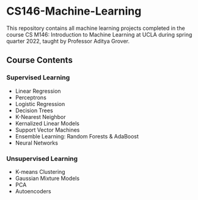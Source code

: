 # CS146-Machine-Learning

This repository contains all machine learning projects completed in the course CS M146: Introduction to Machine Learning at UCLA during spring quarter 2022, taught by Professor Aditya Grover.

## Course Contents
### Supervised Learning
- Linear Regression
- Perceptrons
- Logistic Regression
- Decision Trees
- K-Nearest Neighbor
- Kernalized Linear Models
- Support Vector Machines
- Ensemble Learning: Random Forests & AdaBoost
- Neural Networks
### Unsupervised Learning
- K-means Clustering
- Gaussian Mixture Models
- PCA
- Autoencoders
